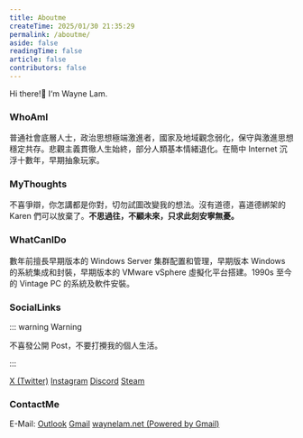 ```yaml
---
title: Aboutme
createTime: 2025/01/30 21:35:29
permalink: /aboutme/
aside: false
readingTime: false
article: false
contributors: false
---
```

Hi there!👋 I‘m Wayne Lam.

### WhoAmI

普通社會底層人士，政治思想極端激進者，國家及地域觀念弱化，保守與激進思想穩定共存。悲觀主義貫徹人生始終，部分人類基本情緒退化。在簡中 Internet 沉浮十數年，早期抽象玩家。

### MyThoughts

不喜爭辯，你怎講都是你對，切勿試圖改變我的想法。沒有道德，喜道德綁架的 Karen 們可以放棄了。**不思過往，不顧未來，只求此刻安寧無憂。**

### WhatCanIDo

數年前擅長早期版本的 Windows Server 集群配置和管理，早期版本 Windows 的系統集成和封裝，早期版本的 VMware vSphere 虛擬化平台搭建。1990s 至今的 Vintage PC 的系統及軟件安裝。

### SocialLinks

::: warning Warning

不喜發公開 Post，不要打攪我的個人生活。

:::

[X (Twitter)](https://x.com/WayneLamNG/) [Instagram](https://www.instagram.com/waynelam0/) [Discord](https://discord.gg/sxGaEjAc/) [Steam](https://steamcommunity.com/id/god_night_/)

### ContactMe

E-Mail: [Outlook](mailto:god_night_@outlook.com) [Gmail](mailto:godnightg@gmail.com) [waynelam.net (Powered by Gmail)](mailto:i@waynelam.net)